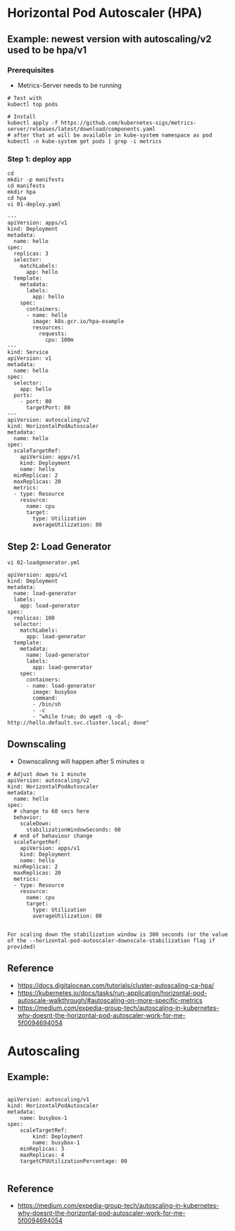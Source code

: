 # Horizontal Pod Autoscaler (HPA)

## Example: newest version with autoscaling/v2 used to be hpa/v1

### Prerequisites 

  * Metrics-Server needs to be running 

```
# Test with
kubectl top pods 
```

```
# Install
kubectl apply -f https://github.com/kubernetes-sigs/metrics-server/releases/latest/download/components.yaml
# after that at will be available in kube-system namespace as pod
kubectl -n kube-system get pods | grep -i metrics 
```

### Step 1: deploy app 

```
cd
mkdir -p manifests
cd manifests
mkdir hpa 
cd hpa 
vi 01-deploy.yaml 
```


```
---
apiVersion: apps/v1
kind: Deployment
metadata:
  name: hello
spec:
  replicas: 3
  selector:
    matchLabels:
      app: hello
  template:
    metadata:
      labels:
        app: hello
    spec:
      containers:
      - name: hello
        image: k8s.gcr.io/hpa-example
        resources:
          requests:
            cpu: 100m
---
kind: Service
apiVersion: v1
metadata:
  name: hello
spec:
  selector:
    app: hello
  ports:
    - port: 80
      targetPort: 80
---
apiVersion: autoscaling/v2
kind: HorizontalPodAutoscaler
metadata:
  name: hello
spec:
  scaleTargetRef:
    apiVersion: apps/v1
    kind: Deployment
    name: hello
  minReplicas: 2
  maxReplicas: 20
  metrics:
  - type: Resource
    resource:
      name: cpu
      target:
        type: Utilization
        averageUtilization: 80
```

## Step 2: Load Generator 

```
vi 02-loadgenerator.yml 
```

```
apiVersion: apps/v1
kind: Deployment
metadata:
  name: load-generator
  labels:
    app: load-generator
spec:
  replicas: 100
  selector:
    matchLabels:
      app: load-generator
  template:
    metadata:
      name: load-generator
      labels:
        app: load-generator
    spec:
      containers:
      - name: load-generator
        image: busybox
        command:
        - /bin/sh
        - -c
        - "while true; do wget -q -O- http://hello.default.svc.cluster.local; done"

```

## Downscaling 
 
   * Downscalinng will happen after 5 minutes o

```
# Adjust down to 1 minute 
apiVersion: autoscaling/v2
kind: HorizontalPodAutoscaler
metadata:
  name: hello
spec:
  # change to 60 secs here 
  behavior:
    scaleDown:
      stabilizationWindowSeconds: 60
  # end of behaviour change
  scaleTargetRef:
    apiVersion: apps/v1
    kind: Deployment
    name: hello
  minReplicas: 2
  maxReplicas: 20
  metrics:
  - type: Resource
    resource:
      name: cpu
      target:
        type: Utilization
        averageUtilization: 80


```

```
For scaling down the stabilization window is 300 seconds (or the value of the --horizontal-pod-autoscaler-downscale-stabilization flag if provided)
```

## Reference 

  * https://docs.digitalocean.com/tutorials/cluster-autoscaling-ca-hpa/
  * https://kubernetes.io/docs/tasks/run-application/horizontal-pod-autoscale-walkthrough/#autoscaling-on-more-specific-metrics
  * https://medium.com/expedia-group-tech/autoscaling-in-kubernetes-why-doesnt-the-horizontal-pod-autoscaler-work-for-me-5f0094694054
# Autoscaling 

## Example: 

```

apiVersion: autoscaling/v1
kind: HorizontalPodAutoscaler
metadata:
    name: busybox-1
spec:
    scaleTargetRef:
        kind: Deployment
        name: busybox-1
    minReplicas: 3
    maxReplicas: 4
    targetCPUUtilizationPercentage: 80


```


## Reference 

  * https://medium.com/expedia-group-tech/autoscaling-in-kubernetes-why-doesnt-the-horizontal-pod-autoscaler-work-for-me-5f0094694054
